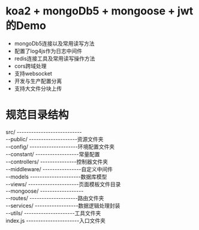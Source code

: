# koa2 + mongoDb5 + mongoose + jwt 的Demo 

* mongoDb5连接以及常用读写方法
* 配置了log4js作为日志中间件
* redis连接工具及常用读写操作方法
* cors跨域处理
* 支持websocket
* 开发与生产配置分离
* 支持大文件分块上传


# 规范目录结构
src/ ---------------------------    
 --public/ --------------------资源文件夹   
 --config/ --------------------环境配置文件夹    
 --constant/ ------------------常量配置   
 --controllers/ ---------------控制器文件夹   
 --middleware/ ----------------自定义中间件   
 --models ---------------------数据库模型   
 --views/ ---------------------页面模板文件目录   
 --mongoose/ ------------------  
 --routes/ --------------------路由文件夹   
 --services/ ------------------数据逻辑处理封装   
 --utils/ ---------------------工具文件夹   
index.js ----------------------入口文件夹   